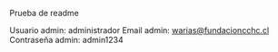 Prueba de readme

Usuario admin: administrador
Email admin: warias@fundacioncchc.cl
Contraseña admin: admin1234